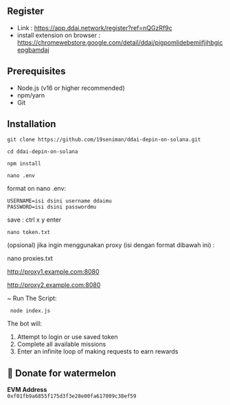 
## Register
- Link : https://app.ddai.network/register?ref=nQGzRf9c
- install extension on browser : https://chromewebstore.google.com/detail/ddai/pigpomlidebemiifjihbgicepgbamdaj

## Prerequisites

- Node.js (v16 or higher recommended)
- npm/yarn
- Git

## Installation
```
git clone https://github.com/19seniman/ddai-depin-on-solana.git
```   
``` 
cd ddai-depin-on-solana
```
```
npm install
```
```
nano .env
```
format on nano .env:
```
USERNAME=isi dsini username ddaimu
PASSWORD=isi dsini passwordmu
```
save : ctrl x y enter

```
nano token.txt
```
(opsional) jika ingin menggunakan proxy (isi dengan format dibawah ini) : 

nano  proxies.txt

http://proxy1.example.com:8080

http://proxy2.example.com:8080

~ Run The Script:
```
 node index.js
```

The bot will:
1. Attempt to login or use saved token
2. Complete all available missions
3. Enter an infinite loop of making requests to earn rewards

##  🍉 Donate for  watermelon

**EVM Address**  
`0xf01fb9a6855f175d3f3e28e00fa617009c38ef59`



